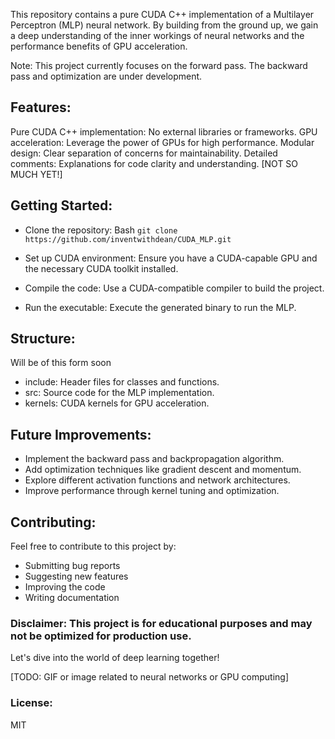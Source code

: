 This repository contains a pure CUDA C++ implementation of a Multilayer Perceptron (MLP) neural network. By building from the ground up, we gain a deep understanding of the inner workings of neural networks and the performance benefits of GPU acceleration.

Note: This project currently focuses on the forward pass. The backward pass and optimization are under development.

## Features:

Pure CUDA C++ implementation: No external libraries or frameworks.
GPU acceleration: Leverage the power of GPUs for high performance.
Modular design: Clear separation of concerns for maintainability.
Detailed comments: Explanations for code clarity and understanding. [NOT SO MUCH YET!]
## Getting Started:
* Clone the repository:
Bash
`git clone https://github.com/inventwithdean/CUDA_MLP.git`

* Set up CUDA environment: Ensure you have a CUDA-capable GPU and the necessary CUDA toolkit installed.
* Compile the code: Use a CUDA-compatible compiler to build the project.
* Run the executable: Execute the generated binary to run the MLP.
## Structure:
Will be of this form soon
* include: Header files for classes and functions.
* src: Source code for the MLP implementation.
* kernels: CUDA kernels for GPU acceleration.
## Future Improvements:

* Implement the backward pass and backpropagation algorithm.
* Add optimization techniques like gradient descent and momentum.
* Explore different activation functions and network architectures.
* Improve performance through kernel tuning and optimization.
## Contributing:

Feel free to contribute to this project by:

* Submitting bug reports
* Suggesting new features
* Improving the code
* Writing documentation


### Disclaimer: This project is for educational purposes and may not be optimized for production use.

Let's dive into the world of deep learning together!

[TODO: GIF or image related to neural networks or GPU computing]

### License:
MIT
